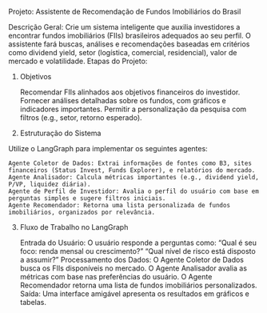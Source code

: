 Projeto: Assistente de Recomendação de Fundos Imobiliários do Brasil

Descrição Geral:
Crie um sistema inteligente que auxilia investidores a encontrar fundos imobiliários (FIIs) brasileiros adequados ao seu perfil. O assistente fará buscas, análises e recomendações baseadas em critérios como dividend yield, setor (logística, comercial, residencial), valor de mercado e volatilidade.
Etapas do Projeto:
1. Objetivos

    Recomendar FIIs alinhados aos objetivos financeiros do investidor.
    Fornecer análises detalhadas sobre os fundos, com gráficos e indicadores importantes.
    Permitir a personalização da pesquisa com filtros (e.g., setor, retorno esperado).

2. Estruturação do Sistema

Utilize o LangGraph para implementar os seguintes agentes:

    Agente Coletor de Dados: Extrai informações de fontes como B3, sites financeiros (Status Invest, Funds Explorer), e relatórios do mercado.
    Agente Analisador: Calcula métricas importantes (e.g., dividend yield, P/VP, liquidez diária).
    Agente de Perfil de Investidor: Avalia o perfil do usuário com base em perguntas simples e sugere filtros iniciais.
    Agente Recomendador: Retorna uma lista personalizada de fundos imobiliários, organizados por relevância.

3. Fluxo de Trabalho no LangGraph

    Entrada do Usuário:
    O usuário responde a perguntas como:
        “Qual é seu foco: renda mensal ou crescimento?”
        “Qual nível de risco está disposto a assumir?”
    Processamento dos Dados:
        O Agente Coletor de Dados busca os FIIs disponíveis no mercado.
        O Agente Analisador avalia as métricas com base nas preferências do usuário.
        O Agente Recomendador retorna uma lista de fundos imobiliários personalizados.
    Saída:
    Uma interface amigável apresenta os resultados em gráficos e tabelas.